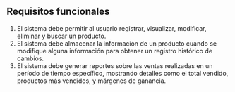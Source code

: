 ## Requisitos funcionales
1. El sistema debe permitir al usuario registrar, visualizar, modificar, eliminar y buscar un producto.
2. El sistema debe almacenar la información de un producto cuando se modifique alguna información para obtener un registro histórico de cambios.
3. El sistema debe generar reportes sobre las ventas realizadas en un período de tiempo específico, mostrando detalles como el total vendido, productos más vendidos, y márgenes de ganancia.